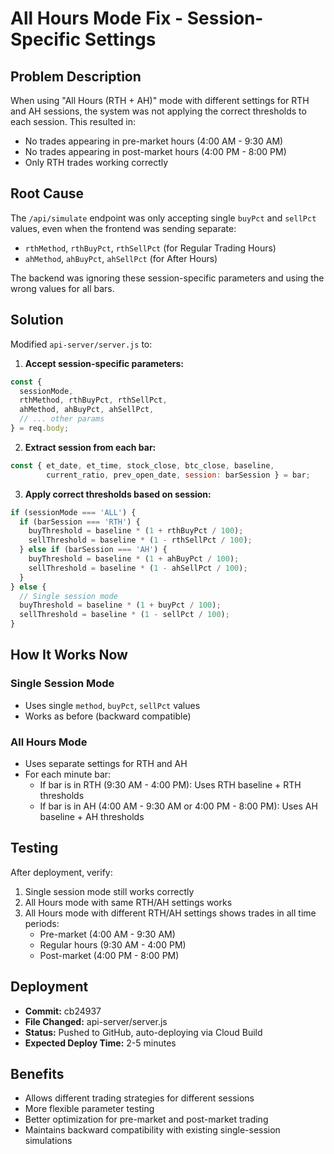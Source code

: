 # All Hours Mode Fix - Session-Specific Settings

## Problem Description
When using "All Hours (RTH + AH)" mode with different settings for RTH and AH sessions, the system was not applying the correct thresholds to each session. This resulted in:
- No trades appearing in pre-market hours (4:00 AM - 9:30 AM)
- No trades appearing in post-market hours (4:00 PM - 8:00 PM)
- Only RTH trades working correctly

## Root Cause
The `/api/simulate` endpoint was only accepting single `buyPct` and `sellPct` values, even when the frontend was sending separate:
- `rthMethod`, `rthBuyPct`, `rthSellPct` (for Regular Trading Hours)
- `ahMethod`, `ahBuyPct`, `ahSellPct` (for After Hours)

The backend was ignoring these session-specific parameters and using the wrong values for all bars.

## Solution
Modified `api-server/server.js` to:

1. **Accept session-specific parameters:**
```javascript
const {
  sessionMode,
  rthMethod, rthBuyPct, rthSellPct,
  ahMethod, ahBuyPct, ahSellPct,
  // ... other params
} = req.body;
```

2. **Extract session from each bar:**
```javascript
const { et_date, et_time, stock_close, btc_close, baseline, 
        current_ratio, prev_open_date, session: barSession } = bar;
```

3. **Apply correct thresholds based on session:**
```javascript
if (sessionMode === 'ALL') {
  if (barSession === 'RTH') {
    buyThreshold = baseline * (1 + rthBuyPct / 100);
    sellThreshold = baseline * (1 - rthSellPct / 100);
  } else if (barSession === 'AH') {
    buyThreshold = baseline * (1 + ahBuyPct / 100);
    sellThreshold = baseline * (1 - ahSellPct / 100);
  }
} else {
  // Single session mode
  buyThreshold = baseline * (1 + buyPct / 100);
  sellThreshold = baseline * (1 - sellPct / 100);
}
```

## How It Works Now

### Single Session Mode
- Uses single `method`, `buyPct`, `sellPct` values
- Works as before (backward compatible)

### All Hours Mode
- Uses separate settings for RTH and AH
- For each minute bar:
  - If bar is in RTH (9:30 AM - 4:00 PM): Uses RTH baseline + RTH thresholds
  - If bar is in AH (4:00 AM - 9:30 AM or 4:00 PM - 8:00 PM): Uses AH baseline + AH thresholds

## Testing
After deployment, verify:
1. Single session mode still works correctly
2. All Hours mode with same RTH/AH settings works
3. All Hours mode with different RTH/AH settings shows trades in all time periods:
   - Pre-market (4:00 AM - 9:30 AM)
   - Regular hours (9:30 AM - 4:00 PM)
   - Post-market (4:00 PM - 8:00 PM)

## Deployment
- **Commit:** cb24937
- **File Changed:** api-server/server.js
- **Status:** Pushed to GitHub, auto-deploying via Cloud Build
- **Expected Deploy Time:** 2-5 minutes

## Benefits
- Allows different trading strategies for different sessions
- More flexible parameter testing
- Better optimization for pre-market and post-market trading
- Maintains backward compatibility with existing single-session simulations